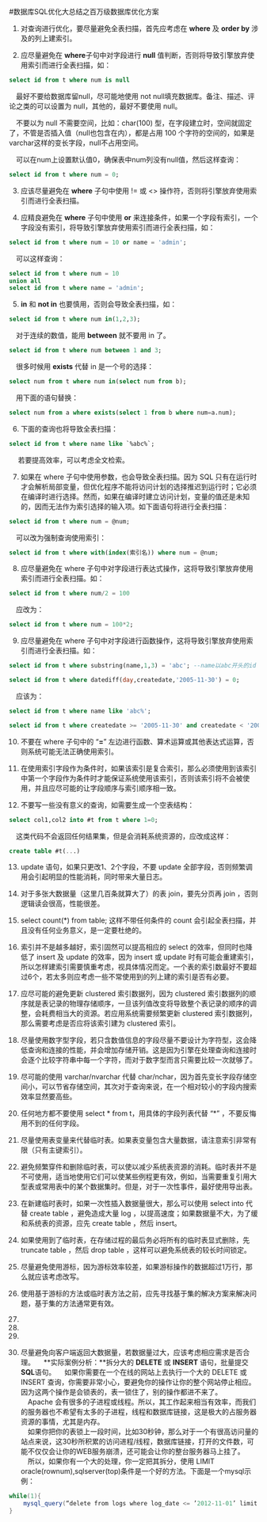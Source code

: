 #数据库SQL优化大总结之百万级数据库优化方案

1. 对查询进行优化，要尽量避免全表扫描，首先应考虑在 **where** 及 **order by** 涉及的列上建索引。

2. 应尽量避免在 **where**子句中对字段进行 **null** 值判断，否则将导致引擎放弃使用索引而进行全表扫描，如：
```sql
select id from t where num is null
```
&emsp;最好不要给数据库留null，尽可能地使用 not null填充数据库。备注、描述、评论之类的可以设置为 null，其他的，最好不要使用 null。

&emsp;不要以为 null 不需要空间，比如：char(100) 型，在字段建立时，空间就固定了，不管是否插入值（null也包含在内），都是占用 100 个字符的空间的，如果是 varchar这样的变长字段，null不占用空间。

&emsp;可以在num上设置默认值0，确保表中num列没有null值，然后这样查询：
```sql
select id from t where num = 0;
```

3. 应该尽量避免在 **where** 子句中使用 != 或 <> 操作符，否则将引擎放弃使用索引而进行全表扫描。

4. 应精良避免在 **where** 子句中使用 **or** 来连接条件，如果一个字段有索引，一个字段没有索引，将导致引擎放弃使用索引而进行全表扫描，如：
```sql
select id from t where num = 10 or name = 'admin';
```
&emsp;可以这样查询：
```sql
select id from t where num = 10 
union all
select id from t where name = 'admin';
```

5. **in** 和 **not in** 也要慎用，否则会导致全表扫描，如：
```sql
select id from t where num in(1,2,3);
```
&emsp;对于连续的数值，能用 **between** 就不要用 in 了。
```sql
select id from t where num between 1 and 3;
```
&emsp;很多时候用 **exists** 代替 in 是一个号的选择：
```sql
select num from t where num in(select num from b);
```
&emsp;用下面的语句替换：
```sql
select num from a where exists(select 1 from b where num=a.num);
```

6. 下面的查询也将导致全表扫描：
```sql
select id from t where name like `%abc%`;
```
&emsp; 若要提高效率，可以考虑全文检索。

7. 如果在 where 子句中使用参数，也会导致全表扫描。因为 SQL 只有在运行时才会解析局部变量，但优化程序不能将访问计划的选择推迟到运行时；它必须在编译时进行选择。然而，如果在编译时建立访问计划，变量的值还是未知的，因而无法作为索引选择的输入项。如下面语句将进行全表扫描：
```sql
select id from t where num = @num;
```
&emsp;可以改为强制查询使用索引：
```sql
select id from t where with(index(索引名)) where num = @num;
```

8. 应尽量避免在 where 子句中对字段进行表达式操作，这将导致引擎放弃使用索引而进行全表扫描。如：
```sql
select id from t where num/2 = 100
```
&emsp;应改为：
```sql
select id from t where num = 100*2;
```

9. 应尽量避免在 where 子句中对字段进行函数操作，这将导致引擎放弃使用索引而进行全表扫描。如：
```sql
select id from t where substring(name,1,3) = 'abc'; --name以abc开头的id

select id from t where datediff(day,createdate,'2005-11-30') = 0;
```
&emsp;应该为：
```sql
select id from t where name like 'abc%';

select id from t where createdate >= '2005-11-30' and createdate < '2005-12-1';
```

10. 不要在 where 子句中的 “**=**” 左边进行函数、算术运算或其他表达式运算，否则系统可能无法正确使用索引。

11. 在使用索引字段作为条件时，如果该索引是复合索引，那么必须使用到该索引中第一个字段作为条件时才能保证系统使用该索引，否则该索引将不会被使用，并且应尽可能的让字段顺序与索引顺序相一致。

12. 不要写一些没有意义的查询，如需要生成一个空表结构：
```sql
select col1,col2 into #t from t where 1=0;
```
&emsp;这类代码不会返回任何结果集，但是会消耗系统资源的，应改成这样：
```sql
create table #t(...)
```

13. update 语句，如果只更改1、2个字段，不要 update 全部字段，否则频繁调用会引起明显的性能消耗，同时带来大量日志。

14. 对于多张大数据量（这里几百条就算大了）的表 join，要先分页再 join ，否则逻辑读会很高，性能很差。

15. select count(*) from table; 这样不带任何条件的 count 会引起全表扫描，并且没有任何业务意义，是一定要杜绝的。

16. 索引并不是越多越好，索引固然可以提高相应的 select 的效率，但同时也降低了 insert 及 update 的效率，因为 insert 或 update 时有可能会重建索引，所以怎样建索引需要慎重考虑，视具体情况而定。一个表的索引数最好不要超过6个，若太多则应考虑一些不常使用到的列上建的索引是否有必要。

17. 应尽可能的避免更新 clustered 索引数据列，因为 clustered 索引数据列的顺序就是表记录的物理存储顺序，一旦该列值改变将导致整个表记录的顺序的调整，会耗费相当大的资源。若应用系统需要频繁更新 clustered 索引数据列，那么需要考虑是否应将该索引建为 clustered 索引。

18. 尽量使用数字型字段，若只含数值信息的字段尽量不要设计为字符型，这会降低查询和连接的性能，并会增加存储开销。这是因为引擎在处理查询和连接时会逐个比较字符串中每一个字符，而对于数字型而言只需要比较一次就够了。

19. 尽可能的使用 varchar/nvarchar 代替 char/nchar，因为首先变长字段存储空间小，可以节省存储空间，其次对于查询来说，在一个相对较小的字段内搜索效率显然要高些。

20. 任何地方都不要使用 select * from t，用具体的字段列表代替 “*” ，不要反悔用不到的任何字段。

21. 尽量使用表变量来代替临时表。如果表变量包含大量数据，请注意索引非常有限（只有主键索引）。

22. 避免频繁穿件和删除临时表，可以使以减少系统表资源的消耗。临时表并不是不可使用，适当地使用它们可以使某些例程更有效，例如，当需要重复引用大型表或常用表中的某个数据集时。但是，对于一次性事件，最好使用导出表。

23. 在新建临时表时，如果一次性插入数据量很大，那么可以使用 select into 代替 create table ，避免造成大量 log ，以提高速度；如果数据量不大，为了缓和系统表的资源，应先 create table ，然后 insert。

24. 如果使用到了临时表，在存储过程的最后务必将所有的临时表显式删除，先 truncate table ，然后 drop table ，这样可以避免系统表的较长时间锁定。

25. 尽量避免使用游标，因为游标效率较差，如果游标操作的数据超过1万行，那么就应该考虑改写。

26. 使用基于游标的方法或临时表方法之前，应先寻找基于集的解决方案来解决问题，基于集的方法通常更有效。

27. 

28. 

29. 


30. 尽量避免向客户端返回大数据量，若数据量过大，应该考虑相应需求是否合理。
&emsp;**实际案例分析：**拆分大的 **DELETE** 或 **INSERT** 语句，批量提交 **SQL**语句。
&emsp;如果你需要在一个在线的网站上去执行一个大的 DELETE 或 INSERT 查询，你需要非常小心，要避免你的操作让你的整个网站停止相应。因为这两个操作是会锁表的，表一锁住了，别的操作都进不来了。
<br>&emsp;Apache 会有很多的子进程或线程。所以，其工作起来相当有效率，而我们的服务器也不希望有太多的子进程，线程和数据库链接，这是极大的占服务器资源的事情，尤其是内存。
<br>&emsp;如果你把你的表锁上一段时间，比如30秒钟，那么对于一个有很高访问量的站点来说，这30秒所积累的访问进程/线程，数据库链接，打开的文件数，可能不仅仅会让你的WEB服务崩溃，还可能会让你的整台服务器马上挂了。
<br>&emsp;所以，如果你有一个大的处理，你一定把其拆分，使用 LIMIT oracle(rownum),sqlserver(top)条件是一个好的方法。下面是一个mysql示例：
```Java
while(1){
    mysql_query(“delete from logs where log_date <= ’2012-11-01’ limit 1000”);
}
```